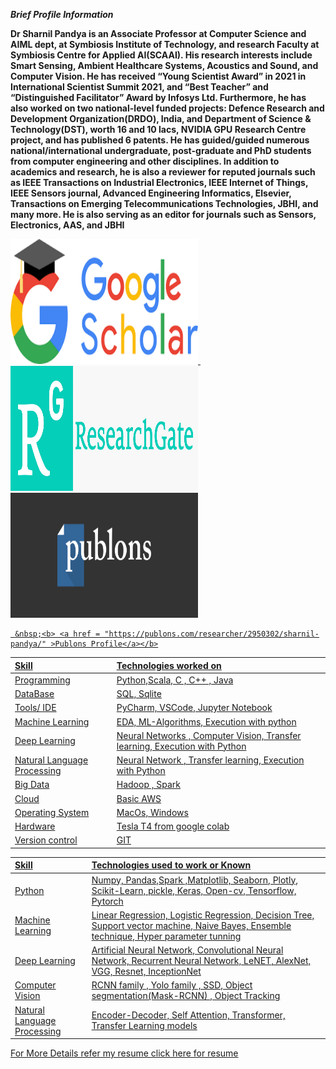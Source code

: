 <b><i>Brief Profile Information</i></b>
<p align="justified">
<b>Dr Sharnil Pandya is an Associate Professor at Computer Science and AIML dept, at Symbiosis Institute of Technology, and research Faculty at Symbiosis Centre for Applied AI(SCAAI). His research interests include Smart Sensing, Ambient Healthcare Systems, Acoustics and Sound, and Computer Vision. He has received “Young Scientist Award” in 2021 in International Scientist Summit 2021, and “Best Teacher” and “Distinguished Facilitator” Award by Infosys Ltd. Furthermore, he has also worked on two national-level funded projects: Defence Research and Development Organization(DRDO), India, and Department of Science & Technology(DST), worth 16 and 10 lacs, NVIDIA GPU Research Centre project, and has published 6 patents.  
     He has guided/guided numerous national/international undergraduate, post-graduate and PhD students from computer engineering and other disciplines. In addition to academics and research, he is also a reviewer for reputed journals such as IEEE Transactions on Industrial Electronics, IEEE Internet of Things, IEEE Sensors journal, Advanced Engineering Informatics, Elsevier, Transactions on Emerging Telecommunications Technologies, JBHI, and many more. He is also serving as an editor for journals such as Sensors, Electronics, AAS, and JBHI</b>
<br>
     
<p><a href="https://scholar.google.co.in/citations?user=v5214jUAAAAJ&hl=en">
<img src="https://github.com/sharnilpandya84/Resume/blob/main/googlescholar.png" alt="https://scholar.google.co.in/citations?user=v5214jUAAAAJ&hl=en" width="300" height="200">
</a>&nbsp;&nbsp;<a href="https://www.researchgate.net/profile/Sharnil_Pandya3">
<img src="https://github.com/sharnilpandya84/Resume/blob/main/ResearchGate.jpg" alt="https://www.researchgate.net/profile/Sharnil_Pandya3" width="300" height="200"></a>&nbsp;&nbsp;<a href="https://publons.com/researcher/2950302/sharnil-pandya/">
<img src="https://github.com/sharnilpandya84/Resume/blob/main/Publons_logo.png" alt="https://publons.com/researcher/2950302/sharnil-pandya/" width="300" height="200"></p>     




     &nbsp;<b> <a href = "https://publons.com/researcher/2950302/sharnil-pandya/" >Publons Profile</a></b>

| Skill | Technologies worked on | 
|:--|:------------|
| Programming | Python,Scala, C , C++ , Java |
| DataBase | SQL, Sqlite |
| Tools/ IDE | PyCharm, VSCode, Jupyter Notebook |
| Machine Learning | EDA, ML-Algorithms, Execution with python |
| Deep Learning | Neural Networks , Computer Vision, Transfer learning, Execution with Python |
| Natural Language Processing | Neural Network , Transfer learning, Execution with Python |
| Big Data | Hadoop , Spark |
| Cloud | Basic AWS |
| Operating System | MacOs, Windows |
| Hardware | Tesla T4 from google colab |
| Version control | GIT |

| Skill | Technologies used to work or Known | 
|:--|:------------|
| Python | Numpy, Pandas,Spark ,Matplotlib, Seaborn, Plotly, Scikit-Learn, pickle, Keras, Open-cv, Tensorflow, Pytorch |
| Machine Learning | Linear Regression, Logistic Regression, Decision Tree, Support vector machine, Naive Bayes, Ensemble technique, Hyper parameter tunning  |
| Deep Learning | Artificial Neural Network, Convolutional Neural Network, Recurrent Neural Network, LeNET, AlexNet, VGG, Resnet, InceptionNet |
| Computer Vision | RCNN family , Yolo family , SSD, Object segmentation(Mask-RCNN) , Object Tracking  |
| Natural Language Processing | Encoder-Decoder, Self Attention, Transformer, Transfer Learning models |

For More Details refer my resume <a href = "https://github.com/sharnilpandya84/Resume/blob/main/SharnilPandyaCV%20(13).pdf">click here for resume</a>
  




